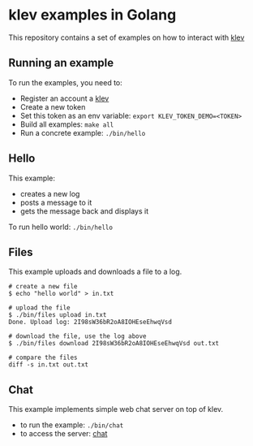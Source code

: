 # klev examples in Golang

This repository contains a set of examples on how to interact with [klev](https://klev.dev)

## Running an example

To run the examples, you need to:
 * Register an account a [klev](https://dash.klev.dev)
 * Create a new token
 * Set this token as an env variable: `export KLEV_TOKEN_DEMO=<TOKEN>`
 * Build all examples: `make all`
 * Run a concrete example: `./bin/hello`

## Hello

This example:
 * creates a new log
 * posts a message to it
 * gets the message back and displays it

To run hello world: `./bin/hello`

## Files

This example uploads and downloads a file to a log.

```
# create a new file
$ echo "hello world" > in.txt

# upload the file
$ ./bin/files upload in.txt
Done. Upload log: 2I98sW36bR2oA8IOHEseEhwqVsd

# download the file, use the log above
$ ./bin/files download 2I98sW36bR2oA8IOHEseEhwqVsd out.txt

# compare the files
diff -s in.txt out.txt
```

## Chat

This example implements simple web chat server on top of klev.
 * to run the example: `./bin/chat`
 * to access the server: [chat](http://127.0.0.1:8000)
